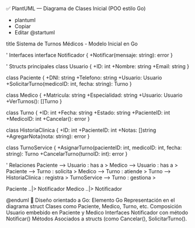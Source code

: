 ✅ PlantUML — Diagrama de Clases Inicial (POO estilo Go)
- plantuml
- Copiar
- Editar
@startuml

title Sistema de Turnos Médicos - Modelo Inicial en Go

' Interfaces
interface Notificador {
    +Notificar(mensaje: string): error
}

' Structs principales
class Usuario {
    +ID: int
    +Nombre: string
    +Email: string
}

class Paciente {
    +DNI: string
    +Telefono: string
    +Usuario: Usuario
    +SolicitarTurno(medicoID: int, fecha: string): Turno
}

class Medico {
    +Matricula: string
    +Especialidad: string
    +Usuario: Usuario
    +VerTurnos(): []Turno
}

class Turno {
    +ID: int
    +Fecha: string
    +Estado: string
    +PacienteID: int
    +MedicoID: int
    +Cancelar(): error
}

class HistoriaClinica {
    +ID: int
    +PacienteID: int
    +Notas: []string
    +AgregarNota(nota: string): error
}

class TurnoService {
    +AsignarTurno(pacienteID: int, medicoID: int, fecha: string): Turno
    +CancelarTurno(turnoID: int): error
}

' Relaciones
Paciente --> Usuario : has a >
Medico --> Usuario : has a >
Paciente --> Turno : solicita >
Medico --> Turno : atiende >
Turno --> HistoriaClinica : registra >
TurnoService --> Turno : gestiona >

Paciente ..|> Notificador
Medico ..|> Notificador

@enduml
🧠 Diseño orientado a Go:
Elemento Go	Representación en el diagrama
struct	Clases como Paciente, Medico, Turno, etc.
Composición	Usuario embebido en Paciente y Medico
Interfaces	Notificador con método Notificar()
Métodos	Asociados a structs (como Cancelar(), SolicitarTurno(). 
